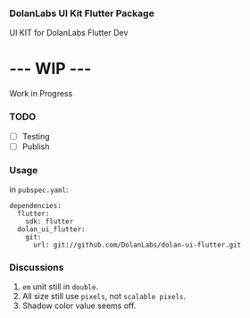 ### DolanLabs UI Kit Flutter Package
UI KIT for DolanLabs Flutter Dev

# --- WIP ---
Work in Progress
### TODO
- [ ] Testing
- [ ] Publish

### Usage
in `pubspec.yaml`:
```
dependencies:
  flutter:
    sdk: flutter
  dolan_ui_flutter:
    git:
      url: git://github.com/DolanLabs/dolan-ui-flutter.git
```
### Discussions
1. `em` unit still in `double`.
2. All size still use `pixels`, not `scalable pixels`.
3. Shadow color value seems off.